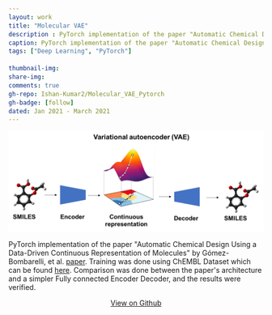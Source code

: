 ```yaml
---
layout: work
title: "Molecular VAE"
description : PyTorch implementation of the paper "Automatic Chemical Design Using a Data-Driven Continuous Representation of Molecules"
caption: PyTorch implementation of the paper "Automatic Chemical Design Using a Data-Driven Continuous Representation of Molecules" by Gómez-Bombarelli, et al.
tags: ["Deep Learning", "PyTorch"]

thumbnail-img: 
share-img: 
comments: true
gh-repo: Ishan-Kumar2/Molecular_VAE_Pytorch
gh-badge: [follow]
dated: Jan 2021 - March 2021
---
```



<img src="/assets/img/work/molvae.png" width="600">

PyTorch implementation of the paper "Automatic Chemical Design Using a Data-Driven Continuous Representation of Molecules" by Gómez-Bombarelli, et al. [paper](https://arxiv.org/abs/1610.02415). Training was done using ChEMBL Dataset which can be found [here](https://www.ebi.ac.uk/chembl/). Comparison was done between the paper's architecture and a simpler Fully connected Encoder Decoder, and the results were verified. 

<center>
<a class="btn-github" href="https://github.com/Ishan-Kumar2/Molecular_VAE_Pytorch" >
  View on Github
</a>
</center>
